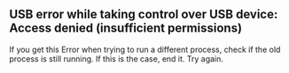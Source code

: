 ## USB error while taking control over USB device: Access denied (insufficient permissions)

If you get this Error when trying to run a different process, check if the old process is still running. If this is the case, end it. Try again. 